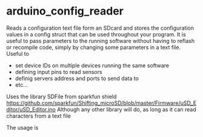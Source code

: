 # arduino_config_reader

Reads a configuration text file form an SDcard and stores the configuration values in a config struct that can be used throughout your program.
It is useful to pass parameters to the running software without having to reflash or recompile code, simply by changing some parameters in a text file.
Useful to 
- set device IDs on multiple devices running the same software
- defining input pins to read sensors
- definig servers address and ports to send data to
- etc...

Uses the library SDFile from sparkfun shield https://github.com/sparkfun/Shifting_microSD/blob/master/Firmware/uSD_Editor/uSD_Editor.ino
Although any other library will do, as long as it can read characters from a text file

The usage is
